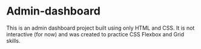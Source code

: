 # Admin-dashboard
This is an admin dashboard project built using only HTML and CSS. It is not interactive (for now) and was created to practice CSS Flexbox and Grid skills.
